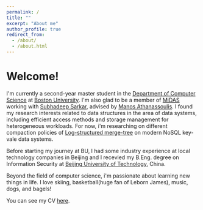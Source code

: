 ```yaml
---
permalink: /
title: ""
excerpt: "About me"
author_profile: true
redirect_from: 
  - /about/
  - /about.html
---
```


# Welcome!
I'm currently a second-year master student in the [Department of Computer Science](https://www.bu.edu/cs/) at [Boston University](http://www.bu.edu/). I'm also glad to be a member of [MiDAS](https://midas.bu.edu/) working with [Subhadeep Sarkar](https://subhadeepsarkar.bitbucket.io/), advised by [Manos Athanassoulis](http://cs-people.bu.edu/mathan/). I found my research interests related to data structures in the area of data systems, including efficient access methods and storage management for heterogeneous workloads. 
For now, i'm researching on different compaction policies of [Log-structured merge-tree](https://en.wikipedia.org/wiki/Log-structured_merge-tree) on modern NoSQL key-vale data systems.

Before starting my journey at BU, I had some industry experience at local technology companies in Beijing and I recevied my B.Eng. degree on Information Security at [Beijing University of Technology](http://www.bjut.edu.cn), China. 

Beyond the field of computer science, i'm passionate about learning new things in life. I love skiing, basketball(huge fan of Leborn James), music, dogs, and bagels!

You can see my CV [here](https://gtchenus.github.io/files/CV-Guanting_Chen.pdf).


